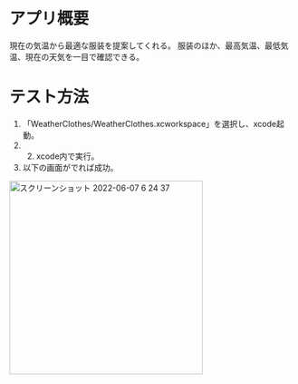 # アプリ概要
現在の気温から最適な服装を提案してくれる。
服装のほか、最高気温、最低気温、現在の天気を一目で確認できる。

# テスト方法

 1. 「WeatherClothes/WeatherClothes.xcworkspace」を選択し、xcode起動。
 2.  2.  xcode内で実行。
 3.  以下の画面がでれば成功。
<img width="341" alt="スクリーンショット 2022-06-07 6 24 37" src="https://user-images.githubusercontent.com/49747862/172253076-896bf6cb-2411-4dbb-b076-1ee4c3369ff0.png">
